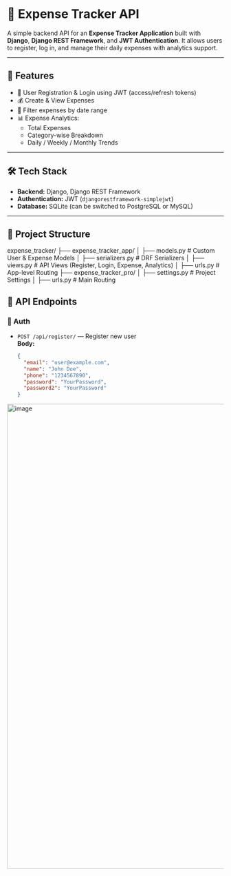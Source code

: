 # 💸 Expense Tracker API

A simple backend API for an **Expense Tracker Application** built with **Django**, **Django REST Framework**, and **JWT Authentication**. It allows users to register, log in, and manage their daily expenses with analytics support.

---

## 📌 Features

- 🔐 User Registration & Login using JWT (access/refresh tokens)
- 💰 Create & View Expenses
- 📆 Filter expenses by date range
- 📊 Expense Analytics:
  - Total Expenses
  - Category-wise Breakdown
  - Daily / Weekly / Monthly Trends

---

## 🛠️ Tech Stack

- **Backend:** Django, Django REST Framework
- **Authentication:** JWT (`djangorestframework-simplejwt`)
- **Database:** SQLite (can be switched to PostgreSQL or MySQL)

---

## 📂 Project Structure

expense_tracker/
├── expense_tracker_app/
│ ├── models.py # Custom User & Expense Models
│ ├── serializers.py # DRF Serializers
│ ├── views.py # API Views (Register, Login, Expense, Analytics)
│ ├── urls.py # App-level Routing
├── expense_tracker_pro/
│ ├── settings.py # Project Settings
│ ├── urls.py # Main Routing

## 🔐 API Endpoints

### 🔸 Auth

- `POST /api/register/` — Register new user  
  **Body:**
  ```json
  {
    "email": "user@example.com",
    "name": "John Doe",
    "phone": "1234567890",
    "password": "YourPassword",
    "password2": "YourPassword"
  }
<img width="1920" height="1080" alt="image" src="https://github.com/user-attachments/assets/c005f43f-3975-4fa1-8432-e74f2889f9f1" />
